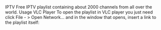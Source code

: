 IPTV
Free IPTV playlist containing about 2000 channels from all over the world.
Usage
VLC Player
To open the playlist in VLC player you just need click File - > Open Network... and in the window that opens, insert a link to the playlist itself:
